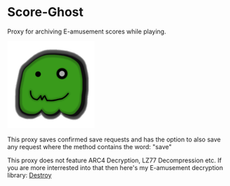 # Score-Ghost
Proxy for archiving E-amusement scores while playing.

<img src="https://github.com/Walter-o/Score-Ghost/blob/master/backend/files/score_ghost_1000.png?raw=true" alt="Score Ghost image" width="200"/>

This proxy saves confirmed save requests and has the option to also save any request where the method contains the word: "save"

This proxy does not feature ARC4 Decryption, LZ77 Decompression etc. If you are more interrested into that then here's my E-amusement decryption library: <a href="https://github.com/Walter-o/Destroy">Destroy</a>
